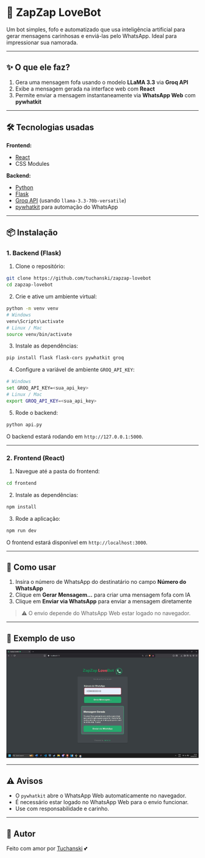 # 💌 ZapZap LoveBot

Um bot simples, fofo e automatizado que usa inteligência artificial para gerar mensagens carinhosas e enviá-las pelo WhatsApp. Ideal para impressionar sua namorada.

---

## ✨ O que ele faz?

1. Gera uma mensagem fofa usando o modelo **LLaMA 3.3** via **Groq API**
2. Exibe a mensagem gerada na interface web com **React**
3. Permite enviar a mensagem instantaneamente via **WhatsApp Web** com **pywhatkit**

---

## 🛠️ Tecnologias usadas

**Frontend:**

-   [React](https://reactjs.org/)
-   CSS Modules

**Backend:**

-   [Python](https://www.python.org/)
-   [Flask](https://flask.palletsprojects.com/)
-   [Groq API](https://www.groq.com/) (usando `llama-3.3-70b-versatile`)
-   [pywhatkit](https://pypi.org/project/pywhatkit/) para automação do WhatsApp

---

## 📦 Instalação

### 1. Backend (Flask)

1. Clone o repositório:

```bash
git clone https://github.com/tuchanski/zapzap-lovebot
cd zapzap-lovebot
```

2. Crie e ative um ambiente virtual:

```bash
python -m venv venv
# Windows
venv\Scripts\activate
# Linux / Mac
source venv/bin/activate
```

3. Instale as dependências:

```bash
pip install flask flask-cors pywhatkit groq
```

4. Configure a variável de ambiente `GROQ_API_KEY`:

```bash
# Windows
set GROQ_API_KEY=<sua_api_key>
# Linux / Mac
export GROQ_API_KEY=<sua_api_key>
```

5. Rode o backend:

```bash
python api.py
```

O backend estará rodando em `http://127.0.0.1:5000`.

---

### 2. Frontend (React)

1. Navegue até a pasta do frontend:

```bash
cd frontend
```

2. Instale as dependências:

```bash
npm install
```

3. Rode a aplicação:

```bash
npm run dev
```

O frontend estará disponível em `http://localhost:3000`.

---

## 🚀 Como usar

1. Insira o número de WhatsApp do destinatário no campo **Número do WhatsApp**
2. Clique em **Gerar Mensagem...** para criar uma mensagem fofa com IA
3. Clique em **Enviar via WhatsApp** para enviar a mensagem diretamente

> ⚠️ O envio depende do WhatsApp Web estar logado no navegador.

---

## 📸 Exemplo de uso

![Exemplo de Uso](img/ex.jpg)

---

## ⚠️ Avisos

-   O `pywhatkit` abre o WhatsApp Web automaticamente no navegador.
-   É necessário estar logado no WhatsApp Web para o envio funcionar.
-   Use com responsabilidade e carinho.

---

## 📄 Autor

Feito com amor por [Tuchanski](https://github.com/tuchanski) 💕

